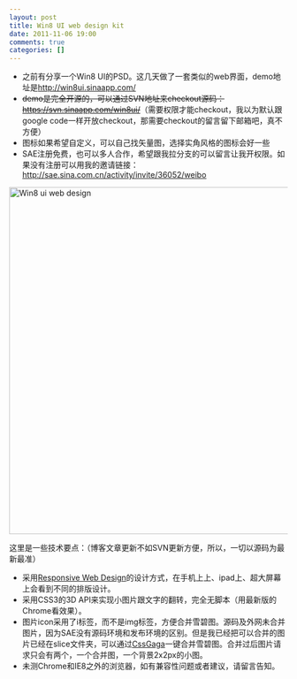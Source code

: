 ```yaml
---
layout: post
title: Win8 UI web design kit
date: 2011-11-06 19:00
comments: true
categories: []
---
```

<ul>
	<li>之前有分享一个Win8 UI的PSD。这几天做了一套类似的web界面，demo地址是<a href="http://win8ui.sinaapp.com/">http://win8ui.sinaapp.com/</a></li>
	<li><del>demo是完全开源的，可以通过SVN地址来checkout源码：<a href="https://svn.sinaapp.com/win8ui/">https://svn.sinaapp.com/win8ui/</a></del>（需要权限才能checkout，我以为默认跟google code一样开放checkout，那需要checkout的留言留下邮箱吧，真不方便）</li>
	<li>图标如果希望自定义，可以自己找矢量图，选择实角风格的图标会好一些</li>
	<li>SAE注册免费，也可以多人合作，希望跟我拉分支的可以留言让我开权限。如果没有注册可以用我的邀请链接：<span style="text-decoration: underline;"><a href="http://sae.sina.com.cn/activity/invite/36052/weibo">http://sae.sina.com.cn/activity/invite/36052/weibo<!--more--></a></span></li>
</ul>
<a href="http://win8ui.sinaapp.com/"><img class="aligncenter size-full wp-image-1018" title="Win8 ui web design" src="http://yuguo.us/weblog/files/2011/11/QQ拼音截图未命名.png" alt="Win8 ui web design" width="997" height="628" /></a>

这里是一些技术要点：（博客文章更新不如SVN更新方便，所以，一切以源码为最新最准）
<ul>
	<li>采用<a href="http://www.qianduan.net/responsive-web-design.html">Responsive Web Design</a>的设计方式，在手机上上、ipad上、超大屏幕上会看到不同的排版设计。</li>
	<li>采用CSS3的3D API来实现小图片跟文字的翻转，完全无脚本（用最新版的Chrome看效果）。</li>
	<li>图片icon采用了i标签，而不是img标签，方便合并雪碧图。源码及外网未合并图片，因为SAE没有源码环境和发布环境的区别。但是我已经把可以合并的图片已经在slice文件夹，可以通过<a href="http://www.99css.com/archives/542">CssGaga</a>一键合并雪碧图。合并过后图片请求只会有两个，一个合并图，一个背景2x2px的小图。</li>
	<li>未测Chrome和IE8之外的浏览器，如有兼容性问题或者建议，请留言告知。</li>
</ul>

